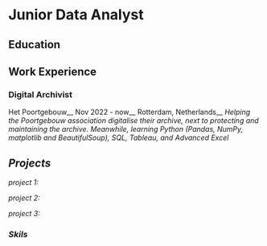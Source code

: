 # Junior Data Analyst

## Education

## Work Experience
### Digital Archivist 
Het Poortgebouw__
Nov 2022 - now__
Rotterdam, Netherlands__
<i> Helping the Poortgebouw association digitalise their archive, next to protecting and maintaining the archive. 
Meanwhile, learning Python (Pandas, NumPy, matplotlib and BeautifulSoup),
SQL, Tableau, and Advanced Excel

## Projects

project 1:

project 2:

project 3:

### Skils
